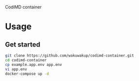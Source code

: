 CodiMD container
# Usage

## Get started

```bash
git clone https://github.com/wakuwakup/codimd-container.git
cd codimd-container
cp example.app.env app.env
vi app.env
docker-compose up -d
```
